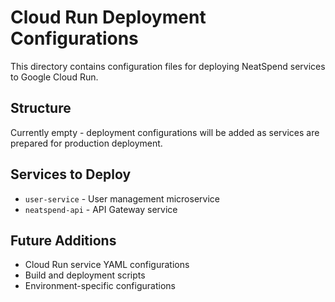 # Cloud Run Deployment Configurations

This directory contains configuration files for deploying NeatSpend services to Google Cloud Run.

## Structure

Currently empty - deployment configurations will be added as services are prepared for production deployment.

## Services to Deploy

- `user-service` - User management microservice
- `neatspend-api` - API Gateway service

## Future Additions

- Cloud Run service YAML configurations
- Build and deployment scripts
- Environment-specific configurations
